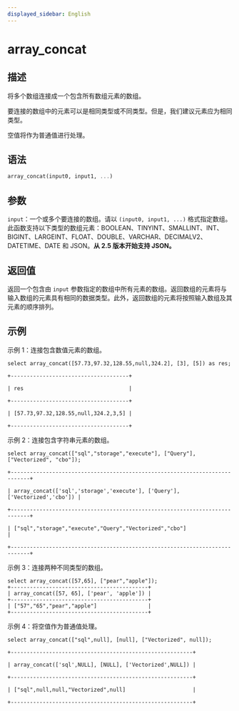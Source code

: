 ```yaml
---
displayed_sidebar: English
---
```


# array_concat

## 描述

将多个数组连接成一个包含所有数组元素的数组。

要连接的数组中的元素可以是相同类型或不同类型。但是，我们建议元素应为相同类型。

空值将作为普通值进行处理。

## 语法

```Haskell
array_concat(input0, input1, ...)
```

## 参数

`input`：一个或多个要连接的数组。请以 `(input0, input1, ...)` 格式指定数组。此函数支持以下类型的数组元素：BOOLEAN、TINYINT、SMALLINT、INT、BIGINT、LARGEINT、FLOAT、DOUBLE、VARCHAR、DECIMALV2、DATETIME、DATE 和 JSON。**从 2.5 版本开始支持 JSON。**

## 返回值

返回一个包含由 `input` 参数指定的数组中所有元素的数组。返回数组的元素将与输入数组的元素具有相同的数据类型。此外，返回数组的元素将按照输入数组及其元素的顺序排列。

## 示例

示例 1：连接包含数值元素的数组。

```plaintext
select array_concat([57.73,97.32,128.55,null,324.2], [3], [5]) as res;

+-------------------------------------+

| res                                 |

+-------------------------------------+

| [57.73,97.32,128.55,null,324.2,3,5] |

+-------------------------------------+
```

示例 2：连接包含字符串元素的数组。

```plaintext
select array_concat(["sql","storage","execute"], ["Query"], ["Vectorized", "cbo"]);

+----------------------------------------------------------------------------+

| array_concat(['sql','storage','execute'], ['Query'], ['Vectorized','cbo']) |

+----------------------------------------------------------------------------+

| ["sql","storage","execute","Query","Vectorized","cbo"]                     |

+----------------------------------------------------------------------------+
```

示例 3：连接两种不同类型的数组。

```plaintext
select array_concat([57,65], ["pear","apple"]);
+-------------------------------------------+
| array_concat([57, 65], ['pear', 'apple']) |
+-------------------------------------------+
| ["57","65","pear","apple"]                |
+-------------------------------------------+
```

示例 4：将空值作为普通值处理。

```plaintext
select array_concat(["sql",null], [null], ["Vectorized", null]);

+---------------------------------------------------------+

| array_concat(['sql',NULL], [NULL], ['Vectorized',NULL]) |

+---------------------------------------------------------+

| ["sql",null,null,"Vectorized",null]                     |

+---------------------------------------------------------+
```